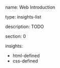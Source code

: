 name: Web Introduction

type: insights-list

description: TODO

section: 0

insights:
  - html-defined
  - css-defined
